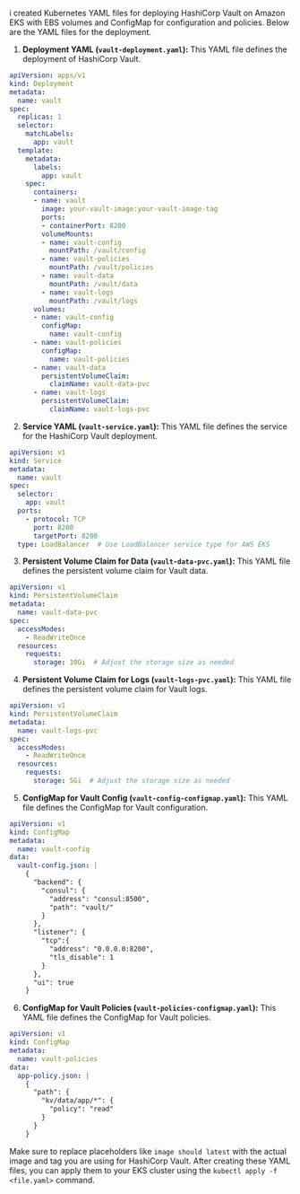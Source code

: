 i created Kubernetes YAML files for deploying HashiCorp Vault on Amazon EKS with EBS volumes and ConfigMap for configuration and policies. Below are the YAML files for the deployment.

1. **Deployment YAML (`vault-deployment.yaml`):**
   This YAML file defines the deployment of HashiCorp Vault.

```yaml
apiVersion: apps/v1
kind: Deployment
metadata:
  name: vault
spec:
  replicas: 1
  selector:
    matchLabels:
      app: vault
  template:
    metadata:
      labels:
        app: vault
    spec:
      containers:
      - name: vault
        image: your-vault-image:your-vault-image-tag
        ports:
        - containerPort: 8200
        volumeMounts:
        - name: vault-config
          mountPath: /vault/config
        - name: vault-policies
          mountPath: /vault/policies
        - name: vault-data
          mountPath: /vault/data
        - name: vault-logs
          mountPath: /vault/logs
      volumes:
      - name: vault-config
        configMap:
          name: vault-config
      - name: vault-policies
        configMap:
          name: vault-policies
      - name: vault-data
        persistentVolumeClaim:
          claimName: vault-data-pvc
      - name: vault-logs
        persistentVolumeClaim:
          claimName: vault-logs-pvc
```

2. **Service YAML (`vault-service.yaml`):**
   This YAML file defines the service for the HashiCorp Vault deployment.

```yaml
apiVersion: v1
kind: Service
metadata:
  name: vault
spec:
  selector:
    app: vault
  ports:
    - protocol: TCP
      port: 8200
      targetPort: 8200
  type: LoadBalancer  # Use LoadBalancer service type for AWS EKS
```

3. **Persistent Volume Claim for Data (`vault-data-pvc.yaml`):**
   This YAML file defines the persistent volume claim for Vault data.

```yaml
apiVersion: v1
kind: PersistentVolumeClaim
metadata:
  name: vault-data-pvc
spec:
  accessModes:
    - ReadWriteOnce
  resources:
    requests:
      storage: 10Gi  # Adjust the storage size as needed
```

4. **Persistent Volume Claim for Logs (`vault-logs-pvc.yaml`):**
   This YAML file defines the persistent volume claim for Vault logs.

```yaml
apiVersion: v1
kind: PersistentVolumeClaim
metadata:
  name: vault-logs-pvc
spec:
  accessModes:
    - ReadWriteOnce
  resources:
    requests:
      storage: 5Gi  # Adjust the storage size as needed
```

5. **ConfigMap for Vault Config (`vault-config-configmap.yaml`):**
   This YAML file defines the ConfigMap for Vault configuration.

```yaml
apiVersion: v1
kind: ConfigMap
metadata:
  name: vault-config
data:
  vault-config.json: |
    {
      "backend": {
        "consul": {
          "address": "consul:8500",
          "path": "vault/"
        }
      },
      "listener": {
        "tcp":{
          "address": "0.0.0.0:8200",
          "tls_disable": 1
        }
      },
      "ui": true
    }
```

6. **ConfigMap for Vault Policies (`vault-policies-configmap.yaml`):**
   This YAML file defines the ConfigMap for Vault policies.

```yaml
apiVersion: v1
kind: ConfigMap
metadata:
  name: vault-policies
data:
  app-policy.json: |
    {
      "path": {
        "kv/data/app/*": {
          "policy": "read"
        }
      }
    }
```

Make sure to replace placeholders like `image should latest` with the actual image and tag you are using for HashiCorp Vault. After creating these YAML files, you can apply them to your EKS cluster using the `kubectl apply -f <file.yaml>` command.